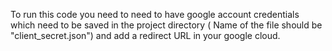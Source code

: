 To run this code you need to need to have google account credentials which need to be saved in the project directory ( Name of the file should be "client_secret.json") and add a redirect URL in your google cloud. 